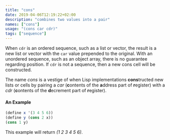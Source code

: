 ```yaml
---
title: "cons"
date: 2019-04-06T12:19:22+02:00
description: "combines two values into a pair"
names: ["cons"]
usage: "(cons car cdr)"
tags: ["sequence"]
---
```

When `cdr` is an ordered sequence, such as a list or vector, the result is a new list or vector with the `car` value prepended to the original. With an unordered sequence, such as an object array, there is no guarantee regarding position. If `cdr` is not a sequence, then a new cons cell will be constructed.

The name *cons* is a vestige of when Lisp implementations **cons**tructed new lists or cells by pairing a _car_ (**c**ontents of the **a**ddress part of **r**egister) with a _cdr_ (**c**ontents of the **d**ecrement part of **r**egister).

#### An Example

~~~scheme
(define x '(3 4 5 6))
(define y (cons 2 x))
(cons 1 y)
~~~

This example will return _(1 2 3 4 5 6)_.
